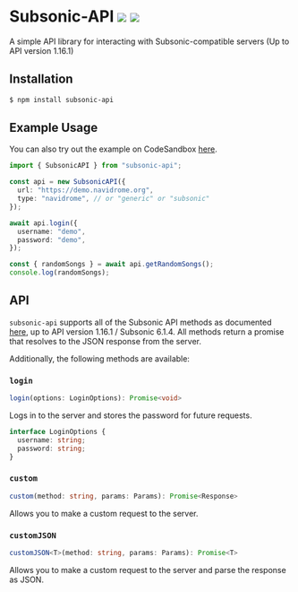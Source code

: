 # Subsonic-API <a href="https://www.npmjs.com/package/subsonic-api"><img src="https://img.shields.io/npm/v/subsonic-api?style=flat&colorA=000000&colorB=efefef"/></a> <a href="https://github.com/explodingcamera/subsonic-api/actions/workflows/test.yml"><img src="https://img.shields.io/github/actions/workflow/status/explodingcamera/subsonic-api/test.yml?branch=main&style=flat&colorA=000000"/></a>

A simple API library for interacting with Subsonic-compatible servers (Up to API version 1.16.1)

## Installation

```bash
$ npm install subsonic-api
```

## Example Usage

You can also try out the example on CodeSandbox [here](https://codesandbox.io/p/sandbox/subsonic-api-nlgp4c).

```ts
import { SubsonicAPI } from "subsonic-api";

const api = new SubsonicAPI({
  url: "https://demo.navidrome.org",
  type: "navidrome", // or "generic" or "subsonic"
});

await api.login({
  username: "demo",
  password: "demo",
});

const { randomSongs } = await api.getRandomSongs();
console.log(randomSongs);
```

## API

`subsonic-api` supports all of the Subsonic API methods as documented [here](http://www.subsonic.org/pages/api.jsp), up to API version 1.16.1 / Subsonic 6.1.4.
All methods return a promise that resolves to the JSON response from the server.

Additionally, the following methods are available:

### `login`

```ts
login(options: LoginOptions): Promise<void>
```

Logs in to the server and stores the password for future requests.

```ts
interface LoginOptions {
  username: string;
  password: string;
}
```

### `custom`

```ts
custom(method: string, params: Params): Promise<Response>
```

Allows you to make a custom request to the server.

### `customJSON`

```ts
customJSON<T>(method: string, params: Params): Promise<T>
```

Allows you to make a custom request to the server and parse the response as JSON.
